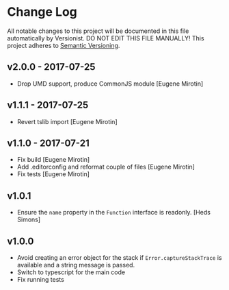 # Change Log

All notable changes to this project will be documented in this file
automatically by Versionist. DO NOT EDIT THIS FILE MANUALLY!
This project adheres to [Semantic Versioning](http://semver.org/).

## v2.0.0 - 2017-07-25

* Drop UMD support, produce CommonJS module [Eugene Mirotin]

## v1.1.1 - 2017-07-25

* Revert tslib import [Eugene Mirotin]

## v1.1.0 - 2017-07-21

* Fix build [Eugene Mirotin]
* Add .editorconfig and reformat couple of files [Eugene Mirotin]
* Fix tests [Eugene Mirotin]

## v1.0.1

* Ensure the `name` property in the `Function` interface is readonly. [Heds Simons]

## v1.0.0

* Avoid creating an error object for the stack if `Error.captureStackTrace` is available and a string message is passed.
* Switch to typescript for the main code
* Fix running tests
